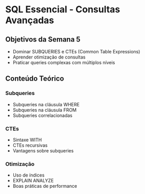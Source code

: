 # SQL Essencial - Consultas Avançadas

## Objetivos da Semana 5
- Dominar SUBQUERIES e CTEs (Common Table Expressions)
- Aprender otimização de consultas
- Praticar queries complexas com múltiplos níveis

## Conteúdo Teórico
### Subqueries
- Subqueries na cláusula WHERE
- Subqueries na cláusula FROM  
- Subqueries correlacionadas

### CTEs
- Sintaxe WITH
- CTEs recursivas
- Vantagens sobre subqueries

### Otimização
- Uso de índices
- EXPLAIN ANALYZE
- Boas práticas de performance